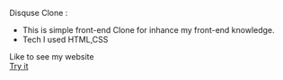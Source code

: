 

Disquse Clone : 
 * This is simple front-end  Clone for inhance my front-end knowledge.
 * Tech I used HTML,CSS  
 
 
Like to see my website \
[Try it](http://disqus.epizy.com/)
